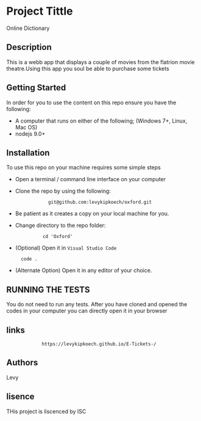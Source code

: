 # Project Tittle
  Online Dictionary

## Description
This is a webb app that displays a couple of movies from the flatrion movie theatre.Using this app you soul be able to purchase some tickets

## Getting Started
In order for you to use the content on this repo ensure you have the following:

- A computer that runs on either of the following; (Windows 7+, Linux, Mac OS)
- nodejs 9.0+
 

## Installation

To use this repo on your machine requires some simple steps

- Open a terminal / command line interface on your computer
- Clone the repo by using the following:

                  git@github.com:levykipkoech/oxford.git

- Be patient as it creates a copy on your local machine for you.
- Change directory to the repo folder:

                cd 'Oxford'

- (Optional) Open it in ``Visual Studio Code``

        code .

- (Alternate Option) Open it in any editor of your choice.

## RUNNING THE TESTS 

 You do not need to run any tests. After you have cloned and opened the codes in your computer you can directly open it in your browser
 
## links

                 https://levykipkoech.github.io/E-Tickets-/

## Authors 
Levy 

## lisence
THis project is liscenced by ISC